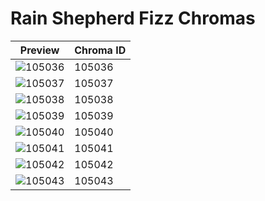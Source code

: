 # Rain Shepherd Fizz Chromas

| Preview | Chroma ID |
|---------|-----------|
| ![105036](https://raw.communitydragon.org/latest/plugins/rcp-be-lol-game-data/global/default/v1/champion-chroma-images/105/105036.png) | 105036 |
| ![105037](https://raw.communitydragon.org/latest/plugins/rcp-be-lol-game-data/global/default/v1/champion-chroma-images/105/105037.png) | 105037 |
| ![105038](https://raw.communitydragon.org/latest/plugins/rcp-be-lol-game-data/global/default/v1/champion-chroma-images/105/105038.png) | 105038 |
| ![105039](https://raw.communitydragon.org/latest/plugins/rcp-be-lol-game-data/global/default/v1/champion-chroma-images/105/105039.png) | 105039 |
| ![105040](https://raw.communitydragon.org/latest/plugins/rcp-be-lol-game-data/global/default/v1/champion-chroma-images/105/105040.png) | 105040 |
| ![105041](https://raw.communitydragon.org/latest/plugins/rcp-be-lol-game-data/global/default/v1/champion-chroma-images/105/105041.png) | 105041 |
| ![105042](https://raw.communitydragon.org/latest/plugins/rcp-be-lol-game-data/global/default/v1/champion-chroma-images/105/105042.png) | 105042 |
| ![105043](https://raw.communitydragon.org/latest/plugins/rcp-be-lol-game-data/global/default/v1/champion-chroma-images/105/105043.png) | 105043 |